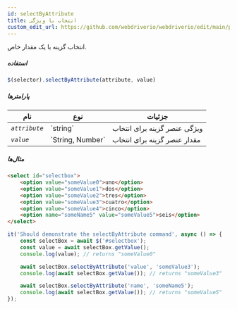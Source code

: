 ```yaml
---
id: selectByAttribute
title: انتخاب با ویژگی
custom_edit_url: https://github.com/webdriverio/webdriverio/edit/main/packages/webdriverio/src/commands/element/selectByAttribute.ts
---
```


انتخاب گزینه با یک مقدار خاص.

##### استفاده

```js
$(selector).selectByAttribute(attribute, value)
```

##### پارامترها

<table>
  <thead>
    <tr>
      <th>نام</th><th>نوع</th><th>جزئیات</th>
    </tr>
  </thead>
  <tbody>
    <tr>
      <td><code><var>attribute</var></code></td>
      <td>`string`</td>
      <td>ویژگی عنصر گزینه برای انتخاب</td>
    </tr>
    <tr>
      <td><code><var>value</var></code></td>
      <td>`String, Number`</td>
      <td>مقدار عنصر گزینه برای انتخاب</td>
    </tr>
  </tbody>
</table>

##### مثال‌ها

```html title="example.html"
<select id="selectbox">
    <option value="someValue0">uno</option>
    <option value="someValue1">dos</option>
    <option value="someValue2">tres</option>
    <option value="someValue3">cuatro</option>
    <option value="someValue4">cinco</option>
    <option name="someName5" value="someValue5">seis</option>
</select>
```

```js title="selectByAttribute.js"
it('Should demonstrate the selectByAttribute command', async () => {
    const selectBox = await $('#selectbox');
    const value = await selectBox.getValue();
    console.log(value); // returns "someValue0"

    await selectBox.selectByAttribute('value', 'someValue3');
    console.log(await selectBox.getValue()); // returns "someValue3"

    await selectBox.selectByAttribute('name', 'someName5');
    console.log(await selectBox.getValue()); // returns "someValue5"
});
```